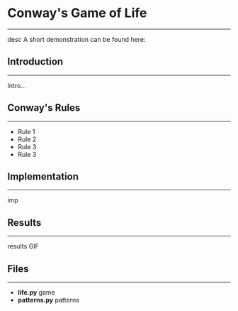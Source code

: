 # Conway's Game of Life
---
desc
A short demonstration can be found here: 

## Introduction
---
Intro...

## Conway's Rules
---
- Rule 1
- Rule 2
- Rule 3
- Rule 3

## Implementation
---
imp

## Results
---
results
GIF

## Files
---
- **life.py** game
- **patterns.py** patterns


